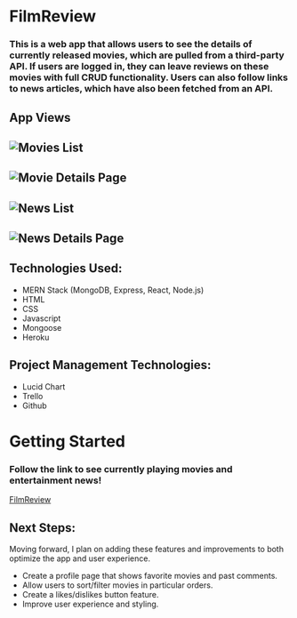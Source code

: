 # FilmReview
### This is a web app that allows users to see the details of currently released movies, which are pulled from a third-party API. If users are logged in, they can leave reviews on these movies with full CRUD functionality. Users can also follow links to news articles, which have also been fetched from an API.



## App Views 

![Movies List](https://i.imgur.com/Fz1IIRr.png "Movies List")
---
![Movie Details Page](https://i.imgur.com/pzU526k.png "Movie Details Page")
---
![News List](https://i.imgur.com/LTpd6FE.png "News List")
---
![News Details Page](https://i.imgur.com/JVNzvCn.png "News Details Page")
---



## Technologies Used:
- MERN Stack (MongoDB, Express, React, Node.js)
- HTML
- CSS
- Javascript
- Mongoose
- Heroku

## Project Management Technologies:
- Lucid Chart
- Trello
- Github



# Getting Started
### Follow the link to see currently playing movies and entertainment news!
[FilmReview](https://filmreview.herokuapp.com/)



## Next Steps:
Moving forward, I plan on adding these features and improvements to both optimize the app and user experience.
- Create a profile page that shows favorite movies and past comments.
- Allow users to sort/filter movies in particular orders.
- Create a likes/dislikes button feature.
- Improve user experience and styling.
